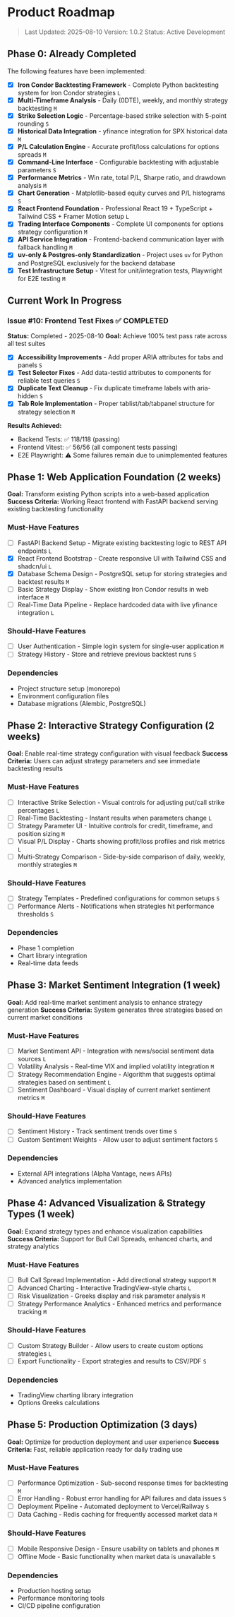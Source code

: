 # Product Roadmap

> Last Updated: 2025-08-10
> Version: 1.0.2
> Status: Active Development

## Phase 0: Already Completed

The following features have been implemented:

- [x] **Iron Condor Backtesting Framework** - Complete Python backtesting system for Iron Condor strategies `L`
- [x] **Multi-Timeframe Analysis** - Daily (0DTE), weekly, and monthly strategy backtesting `M`
- [x] **Strike Selection Logic** - Percentage-based strike selection with 5-point rounding `S`
- [x] **Historical Data Integration** - yfinance integration for SPX historical data `M`
- [x] **P/L Calculation Engine** - Accurate profit/loss calculations for options spreads `M`
- [x] **Command-Line Interface** - Configurable backtesting with adjustable parameters `S`
- [x] **Performance Metrics** - Win rate, total P/L, Sharpe ratio, and drawdown analysis `M`
- [x] **Chart Generation** - Matplotlib-based equity curves and P/L histograms `S`
- [x] **React Frontend Foundation** - Professional React 19 + TypeScript + Tailwind CSS + Framer Motion setup `L`
- [x] **Trading Interface Components** - Complete UI components for options strategy configuration `M`
- [x] **API Service Integration** - Frontend-backend communication layer with fallback handling `M`
- [x] **uv-only & Postgres-only Standardization** - Project uses `uv` for Python and PostgreSQL exclusively for the backend database
- [x] **Test Infrastructure Setup** - Vitest for unit/integration tests, Playwright for E2E testing `M`

## Current Work In Progress

### Issue #10: Frontend Test Fixes ✅ COMPLETED
**Status:** Completed - 2025-08-10
**Goal:** Achieve 100% test pass rate across all test suites

- [x] **Accessibility Improvements** - Add proper ARIA attributes for tabs and panels `S`
- [x] **Test Selector Fixes** - Add data-testid attributes to components for reliable test queries `S`
- [x] **Duplicate Text Cleanup** - Fix duplicate timeframe labels with aria-hidden `S`
- [x] **Tab Role Implementation** - Proper tablist/tab/tabpanel structure for strategy selection `M`

**Results Achieved:**
- Backend Tests: ✅ 118/118 (passing)
- Frontend Vitest: ✅ 56/56 (all component tests passing)
- E2E Playwright: ⚠️ Some failures remain due to unimplemented features

## Phase 1: Web Application Foundation (2 weeks)

**Goal:** Transform existing Python scripts into a web-based application
**Success Criteria:** Working React frontend with FastAPI backend serving existing backtesting functionality

### Must-Have Features

- [ ] FastAPI Backend Setup - Migrate existing backtesting logic to REST API endpoints `L`
- [x] React Frontend Bootstrap - Create responsive UI with Tailwind CSS and shadcn/ui `L`
- [x] Database Schema Design - PostgreSQL setup for storing strategies and backtest results `M`
- [ ] Basic Strategy Display - Show existing Iron Condor results in web interface `M`
- [ ] Real-Time Data Pipeline - Replace hardcoded data with live yfinance integration `L`

### Should-Have Features

- [ ] User Authentication - Simple login system for single-user application `M`
- [ ] Strategy History - Store and retrieve previous backtest runs `S`

### Dependencies

- Project structure setup (monorepo)
- Environment configuration files
- Database migrations (Alembic, PostgreSQL)

## Phase 2: Interactive Strategy Configuration (2 weeks)

**Goal:** Enable real-time strategy configuration with visual feedback
**Success Criteria:** Users can adjust strategy parameters and see immediate backtesting results

### Must-Have Features

- [ ] Interactive Strike Selection - Visual controls for adjusting put/call strike percentages `L`
- [ ] Real-Time Backtesting - Instant results when parameters change `L`
- [ ] Strategy Parameter UI - Intuitive controls for credit, timeframe, and position sizing `M`
- [ ] Visual P/L Display - Charts showing profit/loss profiles and risk metrics `L`
- [ ] Multi-Strategy Comparison - Side-by-side comparison of daily, weekly, monthly strategies `M`

### Should-Have Features

- [ ] Strategy Templates - Predefined configurations for common setups `S`
- [ ] Performance Alerts - Notifications when strategies hit performance thresholds `S`

### Dependencies

- Phase 1 completion
- Chart library integration
- Real-time data feeds

## Phase 3: Market Sentiment Integration (1 week)

**Goal:** Add real-time market sentiment analysis to enhance strategy generation
**Success Criteria:** System generates three strategies based on current market conditions

### Must-Have Features

- [ ] Market Sentiment API - Integration with news/social sentiment data sources `L`
- [ ] Volatility Analysis - Real-time VIX and implied volatility integration `M`
- [ ] Strategy Recommendation Engine - Algorithm that suggests optimal strategies based on sentiment `L`
- [ ] Sentiment Dashboard - Visual display of current market sentiment metrics `M`

### Should-Have Features

- [ ] Sentiment History - Track sentiment trends over time `S`
- [ ] Custom Sentiment Weights - Allow user to adjust sentiment factors `S`

### Dependencies

- External API integrations (Alpha Vantage, news APIs)
- Advanced analytics implementation

## Phase 4: Advanced Visualization & Strategy Types (1 week)

**Goal:** Expand strategy types and enhance visualization capabilities
**Success Criteria:** Support for Bull Call Spreads, enhanced charts, and strategy analytics

### Must-Have Features

- [ ] Bull Call Spread Implementation - Add directional strategy support `M`
- [ ] Advanced Charting - Interactive TradingView-style charts `L`
- [ ] Risk Visualization - Greeks display and risk parameter analysis `M`
- [ ] Strategy Performance Analytics - Enhanced metrics and performance tracking `M`

### Should-Have Features

- [ ] Custom Strategy Builder - Allow users to create custom options strategies `L`
- [ ] Export Functionality - Export strategies and results to CSV/PDF `S`

### Dependencies

- TradingView charting library integration
- Options Greeks calculations

## Phase 5: Production Optimization (3 days)

**Goal:** Optimize for production deployment and user experience
**Success Criteria:** Fast, reliable application ready for daily trading use

### Must-Have Features

- [ ] Performance Optimization - Sub-second response times for backtesting `M`
- [ ] Error Handling - Robust error handling for API failures and data issues `S`
- [ ] Deployment Pipeline - Automated deployment to Vercel/Railway `S`
- [ ] Data Caching - Redis caching for frequently accessed market data `M`

### Should-Have Features

- [ ] Mobile Responsive Design - Ensure usability on tablets and phones `M`
- [ ] Offline Mode - Basic functionality when market data is unavailable `S`

### Dependencies

- Production hosting setup
- Performance monitoring tools
- CI/CD pipeline configuration